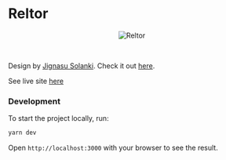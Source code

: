 # Reltor

<p align="center">
  <img src="https://ucarecdn.com/9f00b71f-b0aa-4ecd-b68d-f15561d98574/reltor.webp" alt="Reltor">
</p>

<br />

Design by [Jignasu Solanki](https://www.instagram.com/jignasu_jigs/). Check it out [here](https://www.figma.com/community/file/1055120348999904183).

See live site [here](https://real-estate-lp-chi.vercel.app/)

### Development

To start the project locally, run:

```bash
yarn dev
```

Open `http://localhost:3000` with your browser to see the result.

